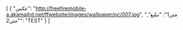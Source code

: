 [
  {
    "عکس": "http://freefiremobile-a.akamaihd.net/ffwebsite/images/wallpaper/pc/007.jpg",
    "متن1": "تبلیغ",
    "متن2": "TEST"
  }
]
